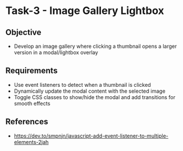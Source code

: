 # Task-3 - Image Gallery Lightbox

## Objective
- Develop an image gallery where clicking a thumbnail opens a larger version in a modal/lightbox overlay

## Requirements
- Use event listeners to detect when a thumbnail is clicked
- Dynamically update the modal content with the selected image
- Toggle CSS classes to show/hide the modal and add transitions for smooth effects

## References
- https://dev.to/smpnjn/javascript-add-event-listener-to-multiple-elements-2jah